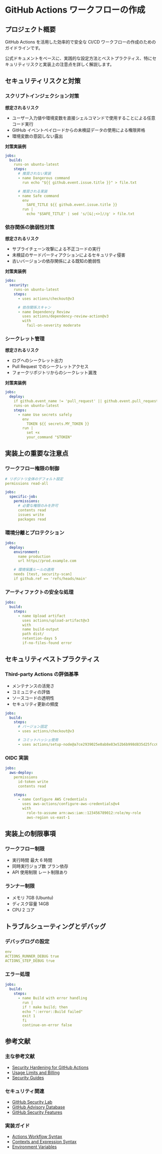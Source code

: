 # GitHub Actions ワークフローの作成

## プロジェクト概要

GitHub Actions を活用した効率的で安全な CI/CD ワークフローの作成のためのガイドラインです。

公式ドキュメントをベースに、実践的な設定方法とベストプラクティス、特にセキュリティリスクと実装上の注意点を詳しく解説します。

## セキュリティリスクと対策

### スクリプトインジェクション対策

**想定されるリスク**

- ユーザー入力値や環境変数を直接シェルコマンドで使用することによる任意コード実行
- GitHub イベントペイロードからの未検証データの使用による権限昇格
- 環境変数の意図しない露出

**対策実装例**

```yaml
jobs:
  build:
    runs-on ubuntu-latest
    steps:
      # 推奨されない実装
      - name Dangerous command
        run echo "${{ github.event.issue.title }}" > file.txt

      # 推奨される実装
      - name Safe command
        env
          SAFE_TITLE ${{ github.event.issue.title }}
        run |
          echo "$SAFE_TITLE" | sed 's/[&|;<>]//g' > file.txt
```

### 依存関係の脆弱性対策

**想定されるリスク**

- サプライチェーン攻撃による不正コードの実行
- 未検証のサードパーティアクションによるセキュリティ侵害
- 古いバージョンの依存関係による既知の脆弱性

**対策実装例**

```yaml
jobs:
  security:
    runs-on ubuntu-latest
    steps:
      - uses actions/checkout@v3

      # 依存関係スキャン
      - name Dependency Review
        uses actions/dependency-review-action@v3
        with
          fail-on-severity moderate
```

### シークレット管理

**想定されるリスク**

- ログへのシークレット出力
- Pull Request でのシークレットアクセス
- フォークリポジトリからのシークレット漏洩

**対策実装例**

```yaml
jobs:
  deploy:
    if github.event_name != 'pull_request' || github.event.pull_request.head.repo.full_name == github.repository
    runs-on ubuntu-latest
    steps:
      - name Use secrets safely
        env
          TOKEN ${{ secrets.MY_TOKEN }}
        run |
          set +x
          your_command "$TOKEN"
```

## 実装上の重要な注意点

### ワークフロー権限の制御

```yaml
# リポジトリ全体のデフォルト設定
permissions read-all

jobs:
  specific-job:
    permissions:
      # 必要な権限のみを許可
      contents read
      issues write
      packages read
```

### 環境分離とプロテクション

```yaml
jobs:
  deploy:
    environment:
      name production
      url https//prod.example.com

    # 環境保護ルールの適用
    needs [test, security-scan]
    if github.ref == 'refs/heads/main'
```

### アーティファクトの安全な処理

```yaml
jobs:
  build:
    steps:
      - name Upload artifact
        uses actions/upload-artifact@v3
        with
        name build-output
        path dist/
        retention-days 5
        if-no-files-found error
```

## セキュリティベストプラクティス

### Third-party Actions の評価基準

- メンテナンスの活発さ
- コミュニティの評価
- ソースコードの透明性
- セキュリティ更新の頻度

```yaml
jobs:
  build:
    steps:
      # バージョン固定
      - uses actions/checkout@v3

      # コミットハッシュ使用
      - uses actions/setup-node@a7ce2939025e0ab8e83e52b6b998d835d25fcc60
```

### OIDC 実装

```yaml
jobs:
  aws-deploy:
    permissions
      id-token write
      contents read

    steps:
      - name Configure AWS Credentials
        uses aws-actions/configure-aws-credentials@v4
        with
          role-to-assume arn:aws:iam::123456789012:role/my-role
          aws-region us-east-1
```

## 実装上の制限事項

### ワークフロー制限

- 実行時間 最大 6 時間
- 同時実行ジョブ数 プラン依存
- API 使用制限 レート制限あり

### ランナー制限

- メモリ 7GB (Ubuntu)
- ディスク容量 14GB
- CPU 2 コア

## トラブルシューティングとデバッグ

### デバッグログの設定

```yaml
env
ACTIONS_RUNNER_DEBUG true
ACTIONS_STEP_DEBUG true
```

### エラー処理

```yaml
jobs:
  build:
    steps:
      - name Build with error handling
        run |
        if ! make build; then
        echo "::error::Build failed"
        exit 1
        fi
        continue-on-error false
```

## 参考文献

### 主な参考文献

- [Security Hardening for GitHub Actions](https//docs.github.com/ja/actions/security-guides/security-hardening-for-github-actions)
- [Usage Limits and Billing](https//docs.github.com/ja/actions/reference/usage-limits-billing-and-administration)
- [Security Guides](https//docs.github.com/ja/actions/security-guides)

### セキュリティ関連

- [GitHub Security Lab](https//securitylab.github.com/)
- [GitHub Advisory Database](https//github.com/advisories)
- [GitHub Security Features](https//docs.github.com/ja/code-security)

### 実装ガイド

- [Actions Workflow Syntax](https//docs.github.com/ja/actions/reference/workflow-syntax-for-github-actions)
- [Contexts and Expression Syntax](https//docs.github.com/ja/actions/reference/context-and-expression-syntax-for-github-actions)
- [Environment Variables](https//docs.github.com/ja/actions/reference/environment-variables)
